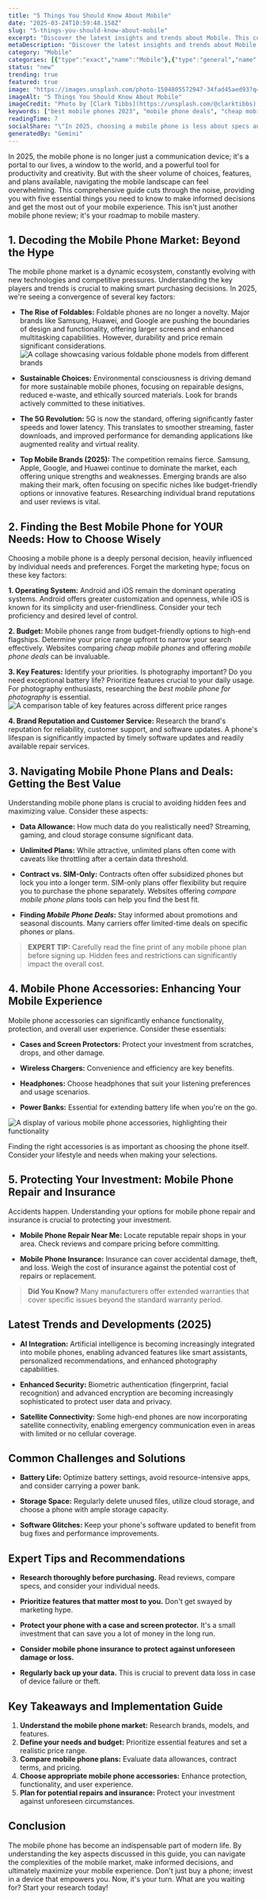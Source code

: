 ```yaml
---
title: "5 Things You Should Know About Mobile"
date: "2025-03-24T10:59:48.158Z"
slug: "5-things-you-should-know-about-mobile"
excerpt: "Discover the latest insights and trends about Mobile. This comprehensive guide covers everything you need to know about Mobile in 2025."
metaDescription: "Discover the latest insights and trends about Mobile. This comprehensive guide covers everything you need to know about Mobile in 2025."
category: "Mobile"
categories: [{"type":"exact","name":"Mobile"},{"type":"general","name":"Technology"},{"type":"medium","name":"Software Engineering"},{"type":"specific","name":"App Development"},{"type":"niche","name":"UI/UX Design"}]
status: "new"
trending: true
featured: true
image: "https://images.unsplash.com/photo-1504805572947-34fad45aed93?q=85&w=1200&fit=max&fm=webp&auto=compress"
imageAlt: "5 Things You Should Know About Mobile"
imageCredit: "Photo by [Clark Tibbs](https://unsplash.com/@clarktibbs) on Unsplash"
keywords: ["best mobile phones 2023", "mobile phone deals", "cheap mobile phones", "mobile phone repair near me", "how to choose a mobile phone", "top mobile brands", "mobile phone insurance", "mobile phone accessories", "best mobile phone for photography", "compare mobile phone plans"]
readingTime: 7
socialShare: "\"In 2025, choosing a mobile phone is less about specs and more about aligning its capabilities with your lifestyle.  Prioritize features that truly enhance your life, not just the latest trends.\""
generatedBy: "Gemini"
---
```




In 2025, the mobile phone is no longer just a communication device; it's a portal to our lives, a window to the world, and a powerful tool for productivity and creativity.  But with the sheer volume of choices, features, and plans available, navigating the mobile landscape can feel overwhelming. This comprehensive guide cuts through the noise, providing you with five essential things you need to know to make informed decisions and get the most out of your mobile experience.  This isn't just another mobile phone review; it's your roadmap to mobile mastery.

## 1. Decoding the Mobile Phone Market: Beyond the Hype

The mobile phone market is a dynamic ecosystem, constantly evolving with new technologies and competitive pressures.  Understanding the key players and trends is crucial to making smart purchasing decisions.  In 2025,  we're seeing a convergence of several key factors:

* **The Rise of Foldables:** Foldable phones are no longer a novelty.  Major brands like Samsung, Huawei, and Google are pushing the boundaries of design and functionality, offering larger screens and enhanced multitasking capabilities.  However, durability and price remain significant considerations. ![A collage showcasing various foldable phone models from different brands](https://images.unsplash.com/photo-1451187580459-43490279c0fa?q=85&w=1200&fit=max&fm=webp&auto=compress)

* **Sustainable Choices:**  Environmental consciousness is driving demand for more sustainable mobile phones, focusing on repairable designs, reduced e-waste, and ethically sourced materials.  Look for brands actively committed to these initiatives.

* **The 5G Revolution:** 5G is now the standard, offering significantly faster speeds and lower latency. This translates to smoother streaming, faster downloads, and improved performance for demanding applications like augmented reality and virtual reality.

* **Top Mobile Brands (2025):** The competition remains fierce.  Samsung, Apple, Google, and Huawei continue to dominate the market, each offering unique strengths and weaknesses.  Emerging brands are also making their mark, often focusing on specific niches like budget-friendly options or innovative features.  Researching individual brand reputations and user reviews is vital.

## 2. Finding the Best Mobile Phone for YOUR Needs: How to Choose Wisely

Choosing a mobile phone is a deeply personal decision, heavily influenced by individual needs and preferences.  Forget the marketing hype; focus on these key factors:

**1. Operating System:** Android and iOS remain the dominant operating systems. Android offers greater customization and openness, while iOS is known for its simplicity and user-friendliness.  Consider your tech proficiency and desired level of control.

**2. Budget:** Mobile phones range from budget-friendly options to high-end flagships.  Determine your price range upfront to narrow your search effectively.  Websites comparing *cheap mobile phones* and offering *mobile phone deals* can be invaluable.

**3. Key Features:** Identify your priorities.  Is photography important?  Do you need exceptional battery life?  Prioritize features crucial to your daily usage.  For photography enthusiasts, researching the *best mobile phone for photography* is essential.  ![A comparison table of key features across different price ranges](https://images.unsplash.com/photo-1484417894907-623942c8ee29?q=85&w=1200&fit=max&fm=webp&auto=compress)

**4. Brand Reputation and Customer Service:**  Research the brand's reputation for reliability, customer support, and software updates.  A phone's lifespan is significantly impacted by timely software updates and readily available repair services.

## 3. Navigating Mobile Phone Plans and Deals: Getting the Best Value

Understanding mobile phone plans is crucial to avoiding hidden fees and maximizing value.  Consider these aspects:

* **Data Allowance:**  How much data do you realistically need?  Streaming, gaming, and cloud storage consume significant data.

* **Unlimited Plans:**  While attractive, unlimited plans often come with caveats like throttling after a certain data threshold.

* **Contract vs. SIM-Only:**  Contracts often offer subsidized phones but lock you into a longer term.  SIM-only plans offer flexibility but require you to purchase the phone separately.  Websites offering *compare mobile phone plans* tools can help you find the best fit.

* **Finding *Mobile Phone Deals*:** Stay informed about promotions and seasonal discounts.  Many carriers offer limited-time deals on specific phones or plans.

> **EXPERT TIP:** Carefully read the fine print of any mobile phone plan before signing up.  Hidden fees and restrictions can significantly impact the overall cost.

## 4. Mobile Phone Accessories: Enhancing Your Mobile Experience

Mobile phone accessories can significantly enhance functionality, protection, and overall user experience.  Consider these essentials:

* **Cases and Screen Protectors:** Protect your investment from scratches, drops, and other damage.

* **Wireless Chargers:**  Convenience and efficiency are key benefits.

* **Headphones:**  Choose headphones that suit your listening preferences and usage scenarios.

* **Power Banks:**  Essential for extending battery life when you're on the go.

![A display of various mobile phone accessories, highlighting their functionality](https://images.unsplash.com/photo-1517976487492-5750f3195933?q=85&w=1200&fit=max&fm=webp&auto=compress)

Finding the right accessories is as important as choosing the phone itself.  Consider your lifestyle and needs when making your selections.

## 5.  Protecting Your Investment: Mobile Phone Repair and Insurance

Accidents happen.  Understanding your options for mobile phone repair and insurance is crucial to protecting your investment.

* **Mobile Phone Repair Near Me:**  Locate reputable repair shops in your area.  Check reviews and compare pricing before committing.

* **Mobile Phone Insurance:**  Insurance can cover accidental damage, theft, and loss.  Weigh the cost of insurance against the potential cost of repairs or replacement.

> **Did You Know?**  Many manufacturers offer extended warranties that cover specific issues beyond the standard warranty period.



## Latest Trends and Developments (2025)

* **AI Integration:** Artificial intelligence is becoming increasingly integrated into mobile phones, enabling advanced features like smart assistants, personalized recommendations, and enhanced photography capabilities.

* **Enhanced Security:**  Biometric authentication (fingerprint, facial recognition) and advanced encryption are becoming increasingly sophisticated to protect user data and privacy.

* **Satellite Connectivity:**  Some high-end phones are now incorporating satellite connectivity, enabling emergency communication even in areas with limited or no cellular coverage.

## Common Challenges and Solutions

* **Battery Life:**  Optimize battery settings, avoid resource-intensive apps, and consider carrying a power bank.

* **Storage Space:**  Regularly delete unused files, utilize cloud storage, and choose a phone with ample storage capacity.

* **Software Glitches:**  Keep your phone's software updated to benefit from bug fixes and performance improvements.

## Expert Tips and Recommendations

* **Research thoroughly before purchasing.** Read reviews, compare specs, and consider your individual needs.

* **Prioritize features that matter most to you.** Don't get swayed by marketing hype.

* **Protect your phone with a case and screen protector.** It's a small investment that can save you a lot of money in the long run.

* **Consider mobile phone insurance to protect against unforeseen damage or loss.**

* **Regularly back up your data.** This is crucial to prevent data loss in case of device failure or theft.

## Key Takeaways and Implementation Guide

1. **Understand the mobile phone market:** Research brands, models, and features.
2. **Define your needs and budget:** Prioritize essential features and set a realistic price range.
3. **Compare mobile phone plans:**  Evaluate data allowances, contract terms, and pricing.
4. **Choose appropriate mobile phone accessories:** Enhance protection, functionality, and user experience.
5. **Plan for potential repairs and insurance:**  Protect your investment against unforeseen circumstances.

## Conclusion

The mobile phone has become an indispensable part of modern life. By understanding the key aspects discussed in this guide, you can navigate the complexities of the mobile market, make informed decisions, and ultimately maximize your mobile experience.  Don't just buy a phone; invest in a device that empowers you. Now, it's your turn. What are you waiting for? Start your research today!

